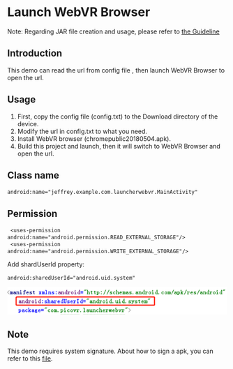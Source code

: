 # Launch WebVR Browser 

Note: Regarding JAR file creation and usage, please refer to [the Guideline](https://github.com/picoxr/support/blob/master/How_to_use_JAR_file_in_Unity_project_on_Pico_device.docx)

## Introduction
This demo can read the url from config file , then launch WebVR Browser to open the url.

## Usage
1. First, copy the config file (config.txt) to the Download directory of the device.
2. Modify the url in config.txt to what you need.
3. Install WebVR browser (chromepublic20180504.apk).
4. Build this project and launch, then it will switch to WebVR Browser and open the url.

## Class name
```
android:name="jeffrey.example.com.launcherwebvr.MainActivity"
```

## Permission

```
 <uses-permission android:name="android.permission.READ_EXTERNAL_STORAGE"/>
 <uses-permission android:name="android.permission.WRITE_EXTERNAL_STORAGE"/>
```

Add shardUserId property: 

```
android:sharedUserId="android.uid.system"
```

![](https://github.com/PicoSupport/LauncherWebVR/blob/master/01.png)

## Note
This demo requires system signature. About how to sign a apk, you can refer to this [file](https://github.com/picoxr/support/blob/master/Customize%20Launcher%20on%20Pico%20Device.docx?raw=true).




